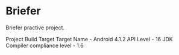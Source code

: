 # Briefer
Briefer practive project.

Project Build Target 
    Target Name - Android 4.1.2
    API Level - 16
    JDK Compiler compliance level - 1.6
